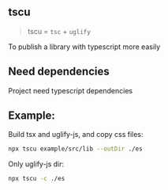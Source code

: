 ## tscu

> tscu = `tsc` + `uglify`

To publish a library with typescript more easily

## Need dependencies

Project need typescript dependencies

## Example:

Build tsx and uglify-js, and copy css files:

```sh
npx tscu example/src/lib --outDir ./es
```

Only uglify-js dir:

```sh
npx tscu -c ./es
```
